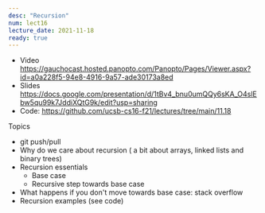 ```yaml
---
desc: "Recursion"
num: lect16
lecture_date: 2021-11-18
ready: true
---
```


* Video <https://gauchocast.hosted.panopto.com/Panopto/Pages/Viewer.aspx?id=a0a228f5-94e8-4916-9a57-ade30173a8ed>
* Slides <https://docs.google.com/presentation/d/1tBv4_bnu0umQQy6sKA_O4slEbw5qu99k7JddiXQtG9k/edit?usp=sharing>
* Code: <https://github.com/ucsb-cs16-f21/lectures/tree/main/11.18>

Topics
* git push/pull
* Why do we care about recursion ( a bit about arrays, linked lists and binary trees)
* Recursion essentials
  - Base case
  - Recursive step towards base case
* What happens if you don't move towards base case: stack overflow
* Recursion examples (see code)

